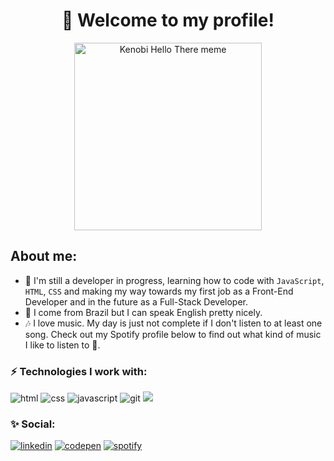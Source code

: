 <div align="center">
<h1>🕺 Welcome to my profile!</h1>
<img src="https://i.giphy.com/media/xTiIzJSKB4l7xTouE8/giphy.webp" alt="Kenobi Hello There meme"/ height="300px">
</div>

<h2>About me:</h2>

- 🌱 I'm still a developer in progress, learning how to code with `JavaScript`, `HTML`, `CSS` and making my way towards my first job as a Front-End Developer
and in the future as a Full-Stack Developer.
- 💬 I come from Brazil but I can speak English pretty nicely.
- 🎶 I love music. My day is just not complete if I don't listen to at least one song. Check out my Spotify profile below to find out what kind of music I like to listen to 🙂.

<div>
<h3>⚡ Technologies I work with: </h3>
<img src="https://img.shields.io/badge/HTML5-E34F26?style=for-the-badge&logo=html5&logoColor=white" alt="html"/>
<img src="https://img.shields.io/badge/CSS3-1572B6?style=for-the-badge&logo=css3&logoColor=white" alt="css"/>
<img src="https://img.shields.io/badge/JavaScript-F7DF1E?style=for-the-badge&logo=javascript&logoColor=black" alt="javascript"/>
<img src="https://img.shields.io/badge/GIT-E44C30?style=for-the-badge&logo=git&logoColor=white" alt="git"/>
<img src="https://img.shields.io/badge/Linux-FCC624?style=for-the-badge&logo=linux&logoColor=black"/>
</div>

<div>
<h3>✨ Social: </h3>
<a href="https://www.linkedin.com/in/bruno-vin%C3%ADcius-703494235/"><img src="https://img.shields.io/badge/LinkedIn-0077B5?style=for-the-badge&logo=linkedin&logoColor=white" alt="linkedin"/></a> <a href="https://codepen.io/bvin7"><img src="https://img.shields.io/badge/Codepen-000000?style=for-the-badge&logo=codepen&logoColor=white" alt="codepen"/></a> <a href="https://open.spotify.com/user/revenn7?si=41594e5d8ce7458a"><img src="https://img.shields.io/badge/Spotify-1ED760?&style=for-the-badge&logo=spotify&logoColor=white" alt="spotify"/></a>
</div>
